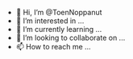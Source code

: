 - 👋 Hi, I’m @ToenNoppanut
- 👀 I’m interested in ...
- 🌱 I’m currently learning ...
- 💞️ I’m looking to collaborate on ...
- 📫 How to reach me ...

<!---
ToenNoppanut/ToenNoppanut is a ✨ special ✨ repository because its `README.md` (this file) appears on your GitHub profile.
You can click the Preview link to take a look at your changes.
--->
